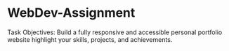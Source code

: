 # WebDev-Assignment
Task Objectives:
Build a fully responsive and accessible personal portfolio website highlight your skills, projects, and achievements.

